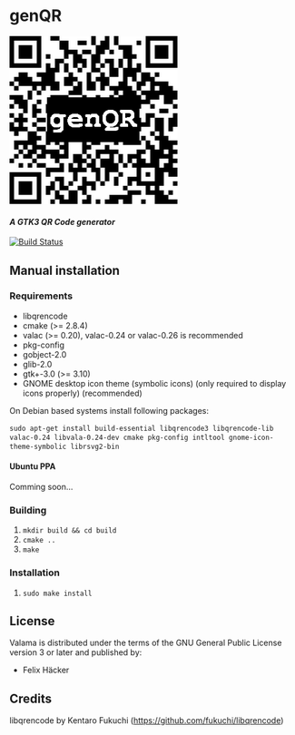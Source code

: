 # genQR #
![Icon](https://raw.githubusercontent.com/haecker-felix/genQR/master/data/genqr.png)
#### *A GTK3 QR Code generator* ####



[![Build Status](https://travis-ci.org/haecker-felix/genQR.svg?branch=master)](https://travis-ci.org/haecker-felix/genQR.svg?branch=master)

## Manual installation ##

### Requirements
 * libqrencode
 * cmake (>= 2.8.4)
 * valac (>= 0.20), valac-0.24 or valac-0.26 is recommended
 * pkg-config
 * gobject-2.0
 * glib-2.0
 * gtk+-3.0 (>= 3.10)
 * GNOME desktop icon theme (symbolic icons) (only required to display icons properly) (recommended)

On Debian based systems install following packages:

    sudo apt-get install build-essential libqrencode3 libqrencode-lib valac-0.24 libvala-0.24-dev cmake pkg-config intltool gnome-icon-theme-symbolic librsvg2-bin

#### Ubuntu PPA ####
Comming soon...

### Building ###
 1. `mkdir build && cd build`
 2. `cmake ..`
 3. `make`

### Installation ###
 1. `sudo make install`

## License ##
Valama is distributed under the terms of the GNU General Public License version 3 or later and published by:
 * Felix Häcker

## Credits ##
libqrencode by Kentaro Fukuchi (https://github.com/fukuchi/libqrencode)
